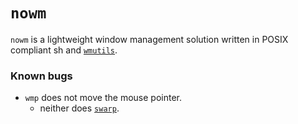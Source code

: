 # `nowm`

`nowm` is a lightweight window management solution written in POSIX compliant
sh and [`wmutils`](https://wmutils.io).

### Known bugs

* `wmp` does not move the mouse pointer.
	* neither does [`swarp`](https://tools.suckless.org/x/swarp).
